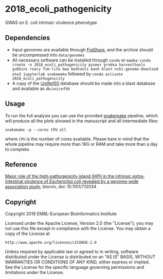 2018_ecoli_pathogenicity
===

GWAS on E. coli intrinsic virulence phenotype

Dependencies
------------

- Input genomes are available through [FigShare](https://figshare.com/articles/Escherichia_coli_pathogenicity_GWAS_input_genome_sequences/8866259), and the archive should be uncompressed into `data/genomes`
- All necessary software can be installed through `conda` or `mamba`: `conda create -n 2018_ecoli_pathogenicity pyseer prokka harvesttools gubbins roary fsm-lite bwa bedtools mash blast ncbi-genome-download ete3 jupyterlab snakemake` followed by `conda activate 2018_ecoli_pathogenicity`
- A copy of the [UniRef50](ftp://ftp.uniprot.org/pub/databases/uniprot/uniref/uniref50/) database should be made into a blast database and available as `db/uniref50`

Usage
-----

To run the full analysis you can use the provided [snakemake](https://snakemake.readthedocs.io/en/stable/) pipeline, which will produce all the plots showed in the manuscript and all intermediate files:

```
snakemake -p --cores CPU all 
```

where `CPU` is the number of cores available. Please bare in mind that the whole pipeline may require more than 16G or RAM and take more than a day to complete.

Reference
---------

[Major role of the high-pathogenicity island (HPI) in the intrinsic extra-intestinal virulence of *Escherichia coli* revealed by a genome-wide association study](https://www.biorxiv.org/content/10.1101/712034v1), biorxiv, doi: 10.1101/712034

Copyright
---------

Copyright 2018 EMBL-European Bioinformatics Institute

Licensed under the Apache License, Version 2.0 (the "License");
you may not use this file except in compliance with the License.
You may obtain a copy of the License at

    http://www.apache.org/licenses/LICENSE-2.0

Unless required by applicable law or agreed to in writing, software
distributed under the License is distributed on an "AS IS" BASIS,
WITHOUT WARRANTIES OR CONDITIONS OF ANY KIND, either express or implied.
See the License for the specific language governing permissions and
limitations under the License.

